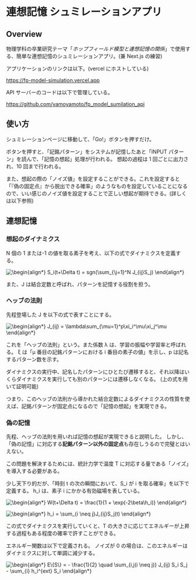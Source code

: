 # 連想記憶 シュミレーションアプリ

## Overview

物理学科の卒業研究テーマ「_ホップフィールド模型と連想記憶の関係_」で使用する、簡単な連想記憶のシュミレーションアプリ。(兼 Next.js の練習)

アプリケーションのリンクは以下。(vercel にホストしている)

<https://fp-model-simulation.vercel.app>

API サーバーのコードは以下で管理している。

<https://github.com/yamoyamoto/fp_model_sumilation_api>

## 使い方

シュミレーションページに移動して、「Go!」ボタンを押すだけ。

ボタンを押すと、「記銘パターン」をシステムが記憶したあと「INPUT パターン」を読んで、「記憶の想起」処理が行われる。
想起の過程は 1 回ごとに出力され、10 回まで行われる。

また、想起の際の「ノイズ値」を設定することができる。これを設定すると「『偽の固定点』から脱出できる確率」のようなものを設定していることになるので、いい感じのノイズ値を設定することで正しい想起が期待できる。(詳しくは以下参照)

## 連想記憶

### 想起のダイナミクス

N 個の 1 または-1 の値を取る素子を考え、以下の式でダイナミクスを定義する。

<img src=
"https://render.githubusercontent.com/render/math?math=%5Cdisplaystyle+%5Cbegin%7Balign%2A%7D%0AS_i%28t%2B%5CDelta+t%29+%3D+sgn%28%5Csum_%7B%5Cj%3D1%7D%5EN+J_%7Bij%7DS_j%29%0A%5Cend%7Balign%2A%7D%0A"
alt="\begin{align*}
S_i(t+\Delta t) = sgn(\sum_{\j=1}^N J_{ij}S_j)
\end{align*}
">

また、J は結合定数と呼ばれ、パターンを記憶する役割を担う。

### ヘッブの法則

先程登場した J を以下の式で表すことにする。

<img src=
"https://render.githubusercontent.com/render/math?math=%5Cdisplaystyle+%5Cbegin%7Balign%2A%7D%0AJ_%7Bij%7D+%3D+%5Clambda%5Csum_%7B%5Cmu%3D1%7D%5Ep%5Cxi_i%5E%5Cmu%5Cxi_j%5E%5Cmu%0A%5Cend%7Balign%2A%7D%0A"
alt="\begin{align*}
J_{ij} = \lambda\sum_{\mu=1}^p\xi_i^\mu\xi_j^\mu
\end{align*}
">

これを「ヘッブの法則」という。また係数 λ は、学習の振幅や学習率と呼ばれる。
ξ は「μ 番目の記銘パターンにおける i 番目の素子の値」を示し、p は記名するパターン数を示す。

ダイナミクスの実行中、記名したパターンにひとたび遷移すると、それ以降はいくらダイナミクスを実行しても別のパターンには遷移しなくなる。
(上の式を用いて証明可能)

つまり、このヘッブの法則から導かれた結合定数によるダイナミクスの性質を使えば、記銘パターンが固定点になるので「記憶の想起」を実現できる。

### 偽の記憶

先程、ヘッブの法則を用いれば記憶の想起が実現できると説明した。
しかし、「偽の記憶」に対応する**記銘パターン以外の固定点**も存在しうるので完璧とはいえない。

この問題を解決するためには、統計力学で温度 T に対応する量である「ノイズ」を導入する必要がある。

少し天下り的だが、「時刻 t の次の瞬間において、S_i が i を取る確率」を以下で定義する。
h_i は、素子 i にかかる有効磁場を表している。

<img src=
"https://render.githubusercontent.com/render/math?math=%5Cdisplaystyle+%5Cbegin%7Balign%2A%7D%0AW%28t%2B%5CDelta+t%29+%3D+%5Cfrac%7B1%7D%7B1+%2B+%5Cexp%28-2%5Cbeta%5Ch_i%29%7D%0A%5Cend%7Balign%2A%7D%0A"
alt="\begin{align*}
W(t+\Delta t) = \frac{1}{1 + \exp(-2\beta\h_i)}
\end{align*}
">

<img src=
"https://render.githubusercontent.com/render/math?math=%5Cdisplaystyle+%5Cbegin%7Balign%2A%7D%0Ah_i+%3D+%5Csum_%7Bi+%5Cneq+j%7DJ_%7Bij%7DS_j%28t%29%0A%5Cend%7Balign%2A%7D%0A"
alt="\begin{align*}
h_i = \sum_{i \neq j}J_{ij}S_j(t)
\end{align*}
">

この式でダイナミクスを実行していくと、T の大きさに応じてエネルギーが上昇する過程もある程度の確率で許すことができる。

エネルギー関数は以下で定義される。
ノイズが 0 の場合は、このエネルギーはダイナミクスに対して単調に減少する。

<img src=
"https://render.githubusercontent.com/render/math?math=%5Cdisplaystyle+%5Cbegin%7Balign%2A%7D%0AE%5C%7BS%5C%7D+%3D+-+%5Cfrac%7B1%7D%7B2%7D+%5Cquad+%5Csum_%7Bi%2Cj%28i+%5Cneq+j%29%7D+J_%7Bij%7D+S_i+S_j+-+%5Csum_%7Bi%7D+h_i%5E%7Bext%7D+S_i%0A%5Cend%7Balign%2A%7D%0A"
alt="\begin{align*}
E\{S\} = - \frac{1}{2} \quad \sum_{i,j(i \neq j)} J_{ij} S_i S_j - \sum_{i} h_i^{ext} S_i
\end{align*}
">

